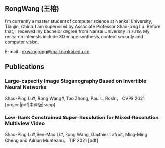 ## RongWang (王榕)

I’m currently a master student of computer science at Nankai University, Tianjin, China. I am supervised by Associate Professor Shao-ping Lu. Before that, I received my bachelor degree from Nankai University in 2019. My research interests include 3D image synthesis, content security and computer vision. 

E-mail : nkwangrong@mail.nankai.edu.cn


## Publications

### Large-capacity Image Steganography Based on Invertible Neural Networks

Shao-Ping Lu#, Rong Wang#, Tao Zhong, Paul L. Rosin，
CVPR 2021  [projec|pdf|中译版|supp] 


### Low-Rank Constrained Super-Resolution for Mixed-Resolution Multiview Video

Shao-Ping Lu#,Sen-Mao Li#, Rong Wang, Gauthier Lafruit, Ming-Ming Cheng and Adrian Munteanu，
TIP 2021 [pdf] 



